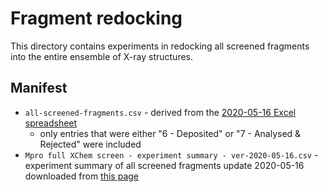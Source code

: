 # Fragment redocking

This directory contains experiments in redocking all screened fragments into the entire ensemble of X-ray structures.

## Manifest
* `all-screened-fragments.csv` - derived from the [2020-05-16 Excel spreadsheet](https://www.diamond.ac.uk/dam/jcr:db16b9c7-fff4-4cc1-bb40-d233c566ff31/Mpro%20full%20XChem%20screen%20-%20experiment%20summary%20-%20ver-2020-05-16.csv)
  * only entries that were either "6 - Deposited" or "7 - Analysed & Rejected" were included
* `Mpro full XChem screen - experiment summary - ver-2020-05-16.csv` - experiment summary of all screened fragments update 2020-05-16 downloaded from [this page](https://www.diamond.ac.uk/covid-19/for-scientists/Main-protease-structure-and-XChem/Downloads.html)